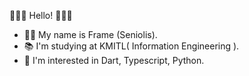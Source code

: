 👏👏👏 Hello! 👏👏👏
- 🧑🏽 My name is Frame (Seniolis).
- 📚 I'm studying at KMITL( Information Engineering ).
- 💙 I'm interested in Dart, Typescript, Python.
